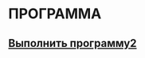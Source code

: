 # ПРОГРАММА




















## [Выполнить программу2](https://extrasmalldefinitesite.gudkin777.run/)
